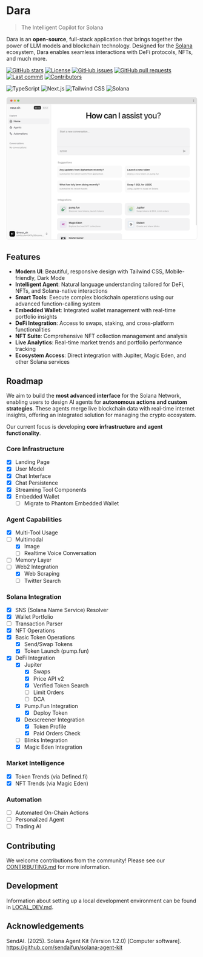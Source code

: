 # Dara

> The Intelligent Copilot for Solana

Dara is an **open-source**, full-stack application that brings together the power of LLM models and blockchain technology. Designed for the [Solana](https://solana.com/) ecosystem, Dara enables seamless interactions with DeFi protocols, NFTs, and much more.

[![GitHub stars](https://img.shields.io/github/stars/DaraProjects/dara-app?style=flat-square)](https://github.com/DaraProjects/dara-app/stargazers)
[![License](https://img.shields.io/badge/license-MIT-blue?style=flat-square)](https://github.com/DaraProjects/dara-app/blob/main/LICENSE)
[![GitHub issues](https://img.shields.io/github/issues/DaraProjects/dara-app?style=flat-square)](https://github.com/DaraProjects/dara-app/issues)
[![GitHub pull requests](https://img.shields.io/github/issues-pr/DaraProjects/dara-app?style=flat-square)](https://github.com/DaraProjects/dara-app/pulls)
[![Last commit](https://img.shields.io/github/last-commit/DaraProjects/dara-app?style=flat-square)](https://github.com/DaraProjects/dara-app/commits/main)
[![Contributors](https://img.shields.io/github/contributors/DaraProjects/dara-app?style=flat-square)](https://github.com/DaraProjects/dara-app/graphs/contributors)

![TypeScript](https://img.shields.io/badge/TypeScript-3178C6?style=flat-square&logo=typescript&logoColor=white)
![Next.js](https://img.shields.io/badge/Next.js-000000?style=flat-square&logo=next.js&logoColor=white)
![Tailwind CSS](https://img.shields.io/badge/Tailwind_CSS-38B2AC?style=flat-square&logo=tailwind-css&logoColor=white)
![Solana](https://img.shields.io/badge/Solana-14F195?style=flat-square&logo=solana&logoColor=white&color=black)

![Product Demo](./public/product.png)

## Features

- **Modern UI**: Beautiful, responsive design with Tailwind CSS, Mobile-friendly, Dark Mode
- **Intelligent Agent**: Natural language understanding tailored for DeFi, NFTs, and Solana-native interactions
- **Smart Tools**: Execute complex blockchain operations using our advanced function-calling system
- **Embedded Wallet**: Integrated wallet management with real-time portfolio insights
- **DeFi Integration**: Access to swaps, staking, and cross-platform functionalities
- **NFT Suite**: Comprehensive NFT collection management and analysis
- **Live Analytics**: Real-time market trends and portfolio performance tracking
- **Ecosystem Access**: Direct integration with Jupiter, Magic Eden, and other Solana services

## Roadmap

We aim to build the **most advanced interface** for the Solana Network, enabling users to design AI agents for **autonomous actions and custom strategies**. These agents merge live blockchain data with real-time internet insights, offering an integrated solution for managing the crypto ecosystem.

Our current focus is developing **core infrastructure and agent functionality**.

### Core Infrastructure

- [x] Landing Page
- [x] User Model
- [x] Chat Interface
- [x] Chat Persistence
- [x] Streaming Tool Components
- [x] Embedded Wallet
  - [ ] Migrate to Phantom Embedded Wallet

### Agent Capabilities

- [x] Multi-Tool Usage
- [ ] Multimodal
  - [x] Image
  - [ ] Realtime Voice Conversation
- [ ] Memory Layer
- [ ] Web2 Integration
  - [x] Web Scraping
  - [ ] Twitter Search

### Solana Integration

- [x] SNS (Solana Name Service) Resolver
- [x] Wallet Portfolio
- [ ] Transaction Parser
- [x] NFT Operations
- [x] Basic Token Operations
  - [x] Send/Swap Tokens
  - [x] Token Launch (pump.fun)
- [x] DeFi Integration
  - [x] Jupiter
    - [x] Swaps
    - [x] Price API v2
    - [x] Verified Token Search
    - [ ] Limit Orders
    - [ ] DCA
  - [x] Pump.Fun Integration
    - [x] Deploy Token
  - [x] Dexscreener Integration
    - [x] Token Profile
    - [x] Paid Orders Check
  - [ ] Blinks Integration
  - [x] Magic Eden Integration

### Market Intelligence

- [x] Token Trends (via Defined.fi)
- [x] NFT Trends (via Magic Eden)

### Automation

- [ ] Automated On-Chain Actions
- [ ] Personalized Agent
- [ ] Trading AI

## Contributing

We welcome contributions from the community! Please see our [CONTRIBUTING.md](CONTRIBUTING.md) for more information.

## Development

Information about setting up a local development environment can be found in [LOCAL_DEV.md](LOCAL_DEV.md).

## Acknowledgements

SendAI. (2025). Solana Agent Kit (Version 1.2.0) [Computer software]. https://github.com/sendaifun/solana-agent-kit
